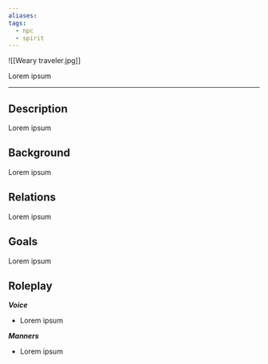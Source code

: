 ```yaml
---
aliases: 
tags:
  - npc
  - spirit
---
```

![[Weary traveler.jpg]]

Lorem ipsum

---
## Description
Lorem ipsum
## Background
Lorem ipsum
## Relations
Lorem ipsum
## Goals
Lorem ipsum
## Roleplay
***Voice***
- Lorem ipsum

***Manners***
- Lorem ipsum

